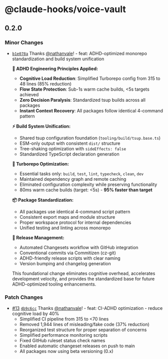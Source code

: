 # @claude-hooks/voice-vault

## 0.2.0

### Minor Changes

- [`b1e078a`](https://github.com/nathanvale/bun-changesets-template/commit/b1e078a9fa5448bb490414016c2f47aa3d86606b)
  Thanks [@nathanvale](https://github.com/nathanvale)! - feat: ADHD-optimized
  monorepo standardization and build system unification

  **🧠 ADHD Engineering Principles Applied:**
  - **Cognitive Load Reduction**: Simplified Turborepo config from 315 to 48
    lines (85% reduction)
  - **Flow State Protection**: Sub-1s warm cache builds, <5s targets achieved
  - **Zero Decision Paralysis**: Standardized tsup builds across all packages
  - **Instant Context Recovery**: All packages follow identical 4-command
    pattern

  **⚡ Build System Unification:**
  - Shared tsup configuration foundation (`tooling/build/tsup.base.ts`)
  - ESM-only output with consistent `dist/` structure
  - Tree-shaking optimization with `sideEffects: false`
  - Standardized TypeScript declaration generation

  **🚀 Turborepo Optimization:**
  - Essential tasks only: `build`, `test`, `lint`, `typecheck`, `clean`, `dev`
  - Maintained dependency graph and remote caching
  - Eliminated configuration complexity while preserving functionality
  - 80ms warm cache builds (target: <5s) - **95% faster than target**

  **📦 Package Standardization:**
  - All packages use identical 4-command script pattern
  - Consistent export maps and module structure
  - Proper workspace protocol for internal dependencies
  - Unified testing and linting across monorepo

  **🔄 Release Management:**
  - Automated Changesets workflow with GitHub integration
  - Conventional commits via Commitizen (cz-git)
  - ADHD-friendly release scripts with clear naming
  - Version bumping and changelog generation

  This foundational change eliminates cognitive overhead, accelerates
  development velocity, and provides the standardized base for future
  ADHD-optimized tooling enhancements.

### Patch Changes

- [#13](https://github.com/nathanvale/bun-changesets-template/pull/13)
  [`4b9c6cc`](https://github.com/nathanvale/bun-changesets-template/commit/4b9c6ccb6aef8d6d6516f0039ec396a92a39271d)
  Thanks [@nathanvale](https://github.com/nathanvale)! - feat: CI-ADHD
  optimization - reduce cognitive load by 40%
  - Simplified CI pipeline from 315 to <70 lines
  - Removed 1,944 lines of misleading/fake code (37% reduction)
  - Reorganized test structure for proper separation of concerns
  - Simplified performance monitoring scripts
  - Fixed GitHub ruleset status check names
  - Enabled automatic changeset releases on push to main
  - All packages now using beta versioning (0.x)
